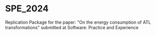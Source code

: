 # SPE_2024
Replication Package for the paper: "On the energy consumption of ATL transformations" submitted at Software: Practice and Experience
